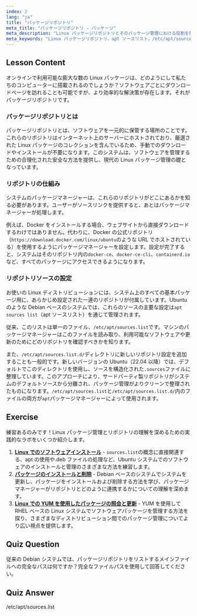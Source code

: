 ```yaml
---
index: 2
lang: "ja"
title: "パッケージリポジトリ"
meta_title: "パッケージリポジトリ - パッケージ"
meta_description: "Linux パッケージリポジトリとそのパッケージ管理における役割を探ります。システムが/etc/apt/sources.list ファイルなどのソースを使用して Linux パッケージを見つけてインストールする方法を学びます。"
meta_keywords: "Linux パッケージリポジトリ，apt ソースリスト，/etc/apt/sources.list, Linux パッケージ，初心者 Linux, Linux チュートリアル，パッケージ管理"
---
```


## Lesson Content

オンラインで利用可能な膨大な数の Linux パッケージは、どのようにして私たちのコンピューターに搭載されるのでしょうか？ソフトウェアごとにダウンロードページを訪れることも可能ですが、より効率的な解決策が存在します。それがパッケージリポジトリです。

### パッケージリポジトリとは

パッケージリポジトリとは、ソフトウェアを一元的に保管する場所のことです。これらのリポジトリはインターネット上のサーバーにホストされており、厳選された Linux パッケージのコレクションを含んでいるため、手動でのダウンロードやインストールが不要になります。このシステムは、ソフトウェアを管理するための合理化された安全な方法を提供し、現代の Linux パッケージ管理の礎となっています。

### リポジトリの仕組み

システムのパッケージマネージャーは、これらのリポジトリがどこにあるかを知る必要があります。ユーザーがソースリンクを提供すると、あとはパッケージマネージャーが処理します。

例えば、Docker をインストールする場合、ウェブサイトから直接ダウンロードするわけではありません。代わりに、Docker の公式リポジトリ（`https://download.docker.com/linux/ubuntu`のような URL でホストされている）を使用するようにパッケージマネージャーを設定します。設定が完了すると、システムはそのリポジトリ内の`docker-ce`、`docker-ce-cli`、`containerd.io`など、すべてのパッケージにアクセスできるようになります。

### リポジトリソースの設定

お使いの Linux ディストリビューションには、システム上のすべての基本パッケージ用に、あらかじめ設定された一連のリポジトリが付属しています。Ubuntu のような Debian ベースのシステムでは、これらのソースの主要な設定は`apt sources list`（apt ソースリスト）を通じて管理されます。

従来、このリストは単一のファイル、`/etc/apt/sources.list`です。マシンのパッケージマネージャーはこのファイルを読み取り、利用可能なソフトウェアや更新のためにどのリポジトリを確認すべきかを知ります。

また、`/etc/apt/sources.list.d/`ディレクトリに新しいリポジトリ設定を追加することも一般的です。新しいバージョンの Ubuntu（22.04 以降）では、デフォルトでこのディレクトリを使用し、ソースを構造化された`.sources`ファイルに整理しています。このアプローチにより、サードパーティ製リポジトリがシステムのデフォルトソースから分離され、パッケージ管理がよりクリーンで整理されたものになります。`/etc/apt/sources.list`と`/etc/apt/sources.list.d/`内のファイルの両方が`apt`パッケージマネージャーによって使用されます。

## Exercise

練習あるのみです！Linux パッケージ管理とリポジトリの理解を深めるための実践的なラボをいくつか紹介します。

1. **[Linux でのソフトウェアインストール](https://labex.io/ja/labs/linux-software-installation-on-linux-18005)** - `sources.list`の概念に直接関連する、apt の使用や.deb ファイルの処理など、Ubuntu システムでのソフトウェアのインストールと管理のさまざまな方法を練習します。
2. **[パッケージのインストールと削除](https://labex.io/ja/labs/linux-installing-and-removing-packages-385380)** - Debian ベースのシステムでシステムを更新し、パッケージをインストールおよび削除する方法を学び、パッケージマネージャーがリポジトリとどのように連携するかについての理解を深めます。
3. **[Linux での YUM を使用したパッケージの照会と更新](https://labex.io/ja/labs/rhel-query-and-update-packages-with-yum-in-linux-590869)** - YUM を使用して RHEL ベースの Linux システムでソフトウェアパッケージを管理する方法を探り、さまざまなディストリビューション間でのパッケージ管理についてより広い視点を提供します。

## Quiz Question

従来の Debian システムでは、パッケージリポジトリをリストするメインファイルへの完全なパスは何ですか？完全なファイルパスを使用して回答してください。

## Quiz Answer

/etc/apt/sources.list

